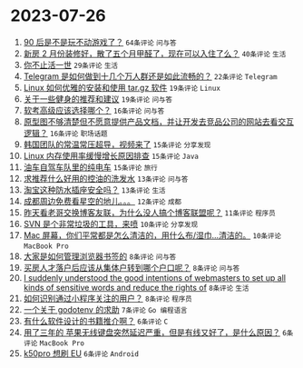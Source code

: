 # 2023-07-26

1. [90 后是不是玩不动游戏了？](https://www.v2ex.com/t/959778) `64条评论` `问与答`
1. [新房 2 月份装修好，散了五个月甲醛了，现在可以入住了么？](https://www.v2ex.com/t/959773) `40条评论` `生活`
1. [你不止活一世](https://www.v2ex.com/t/959747) `29条评论` `生活`
1. [Telegram 是如何做到十几个万人群还是如此流畅的？](https://www.v2ex.com/t/959739) `22条评论` `Telegram`
1. [Linux 如何优雅的安装和使用 tar.gz 软件](https://www.v2ex.com/t/959787) `19条评论` `Linux`
1. [关于一些健身的推荐和建议](https://www.v2ex.com/t/959761) `19条评论` `问与答`
1. [软考高级应该选择哪个？](https://www.v2ex.com/t/959766) `16条评论` `问与答`
1. [原型图不够清楚但不愿意提供产品文档，并让开发去竞品公司的网站去看交互逻辑？](https://www.v2ex.com/t/959764) `16条评论` `职场话题`
1. [韩国团队的常温常压超导，视频来了](https://www.v2ex.com/t/959789) `15条评论` `分享发现`
1. [Linux 内存使用率缓慢增长原因排查](https://www.v2ex.com/t/959746) `15条评论` `Java`
1. [油车自驾车队里的纯电车](https://www.v2ex.com/t/959740) `15条评论` `旅行`
1. [求推荐什么好用的控油的洗发水](https://www.v2ex.com/t/959757) `13条评论` `问与答`
1. [淘宝这种防水插座安全吗？](https://www.v2ex.com/t/959745) `13条评论` `生活`
1. [成都周边免费看星空的地儿。。。](https://www.v2ex.com/t/959750) `12条评论` `成都`
1. [昨天看老哥交换博客友联，为什么没人搞个博客联盟呢？](https://www.v2ex.com/t/959796) `11条评论` `程序员`
1. [SVN 是个非常垃圾的工具，来喷](https://www.v2ex.com/t/959797) `10条评论` `分享发现`
1. [Mac 屏幕，你们平常都是怎么清洁的，用什么布/湿巾...清洁的。](https://www.v2ex.com/t/959782) `10条评论` `MacBook Pro`
1. [大家是如何管理浏览器书签的](https://www.v2ex.com/t/959784) `8条评论` `问与答`
1. [买房人才落户后应该从集体户转到哪个户口呢？](https://www.v2ex.com/t/959768) `8条评论` `问与答`
1. [I suddenly understood the good intentions of webmasters to set up all kinds of sensitive words and reduce the rights of](https://www.v2ex.com/t/959767) `8条评论` `生活`
1. [如何识别通过小程序关注的用户？](https://www.v2ex.com/t/959752) `8条评论` `程序员`
1. [一个关于 godotenv 的求助](https://www.v2ex.com/t/959772) `7条评论` `Go 编程语言`
1. [有什么软件设计的书籍推介啊？](https://www.v2ex.com/t/959762) `6条评论` `C`
1. [用了三年的 苹果无线键盘突然延迟严重，但是有线又好了，是什么原因？](https://www.v2ex.com/t/959748) `6条评论` `MacBook Pro`
1. [k50pro 想刷 EU](https://www.v2ex.com/t/959741) `6条评论` `Android`
